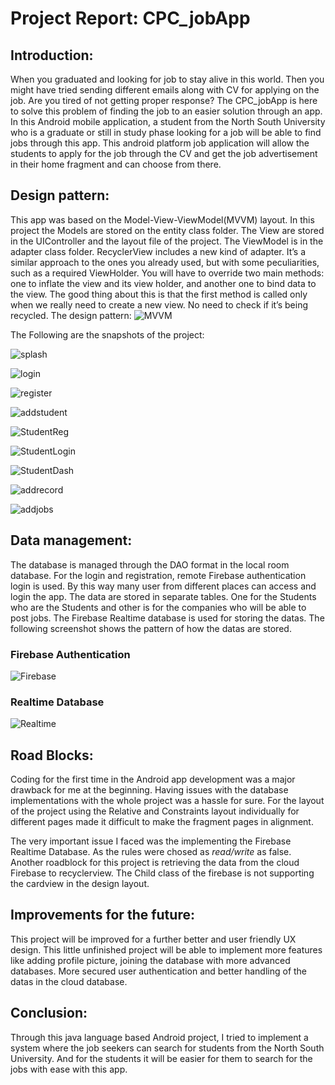 # Project Report: CPC_jobApp

## Introduction:

When you graduated and looking for job to stay alive in this world. Then you might have tried sending different emails along with CV for applying on the job. Are you tired of not getting proper response? The CPC_jobApp is here to solve this problem of finding the job to an easier solution through an app. In this Android mobile application, a student from the North South University who is a graduate or still in study phase looking for a job will be able to find jobs through this app. This android platform job application will allow the students to apply for the job through the CV and get the job advertisement in their home fragment and can choose from there. 


## Design pattern:
This app was based on the Model-View-ViewModel(MVVM) layout. 
In this project the Models are stored on the entity class folder. The View are stored in the UIController and the layout file of the project. The ViewModel is in the adapter class folder. RecyclerView includes a new kind of adapter. It’s a similar approach to the ones you already used, but with some peculiarities, such as a required ViewHolder. You will have to override two main methods: one to inflate the view and its view holder, and another one to bind data to the view. The good thing about this is that the first method is called only when we really need to create a new view. No need to check if it’s being recycled.
The design pattern:
![MVVM](https://github.com/NSU-SP21-CSE486-1/1431000-SP21-CSE486-S01/blob/5e1deaaa68711a5ae157b990e0b00d3564dc5910/Project/MVVM.JPG)


The Following are the snapshots of the project:

![splash](https://github.com/NSU-SP21-CSE486-1/1431000-SP21-CSE486-S01/blob/5e1deaaa68711a5ae157b990e0b00d3564dc5910/Project/Screenshot_1623063996.png)

![login](https://github.com/NSU-SP21-CSE486-1/1431000-SP21-CSE486-S01/blob/5e1deaaa68711a5ae157b990e0b00d3564dc5910/Project/Screenshot_1623064015.png)

![register](https://github.com/NSU-SP21-CSE486-1/1431000-SP21-CSE486-S01/blob/5e1deaaa68711a5ae157b990e0b00d3564dc5910/Project/Screenshot_1623064030.png)

![addstudent](https://github.com/NSU-SP21-CSE486-1/1431000-SP21-CSE486-S01/blob/5e1deaaa68711a5ae157b990e0b00d3564dc5910/Project/Screenshot_1623064043.png)

![StudentReg](https://github.com/NSU-SP21-CSE486-1/1431000-SP21-CSE486-S01/blob/5e1deaaa68711a5ae157b990e0b00d3564dc5910/Project/Screenshot_1623064053.png)

![StudentLogin](https://github.com/NSU-SP21-CSE486-1/1431000-SP21-CSE486-S01/blob/5e1deaaa68711a5ae157b990e0b00d3564dc5910/Project/Screenshot_1623064080.png)

![StudentDash](https://github.com/NSU-SP21-CSE486-1/1431000-SP21-CSE486-S01/blob/5e1deaaa68711a5ae157b990e0b00d3564dc5910/Project/Screenshot_1623064093.png)

![addrecord](https://github.com/NSU-SP21-CSE486-1/1431000-SP21-CSE486-S01/blob/5e1deaaa68711a5ae157b990e0b00d3564dc5910/Project/Screenshot_1623064109.png)

![addjobs](https://github.com/NSU-SP21-CSE486-1/1431000-SP21-CSE486-S01/blob/5e1deaaa68711a5ae157b990e0b00d3564dc5910/Project/Screenshot_1623064166.png)

## Data management:
The database is managed through the DAO format in the local room database. For the login and registration, remote Firebase authentication login is used. By this way many user from different places can access and login the app.
The data are stored in separate tables. One for the Students who are the Students and other is for the companies who will be able to post jobs.
The Firebase Realtime database is used for storing the datas.
The following screenshot shows the pattern of how the datas are stored.
### Firebase Authentication
![Firebase](https://github.com/NSU-SP21-CSE486-1/1431000-SP21-CSE486-S01/blob/5e1deaaa68711a5ae157b990e0b00d3564dc5910/Project/FirebaseUsers.JPG)
### Realtime Database
![Realtime](https://github.com/NSU-SP21-CSE486-1/1431000-SP21-CSE486-S01/blob/5e1deaaa68711a5ae157b990e0b00d3564dc5910/Project/RealtimeDB.JPG)


## Road Blocks:
Coding for the first time in the Android app development was a major drawback for me at the beginning. Having issues with the database implementations with the whole project was a hassle for sure. For the layout of the project using the Relative and Constraints layout individually for different pages made it difficult to make the fragment pages in alignment.

The very important issue I faced was the implementing the Firebase Realtime Database. As the rules were chosed as _read/write_ as false. Another roadblock for this project is retrieving the data from the cloud Firebase to recyclerview. 
The Child class of the firebase is not supporting the cardview in the design layout.

## Improvements for the future:
This project will be improved for a further better and user friendly UX design. This little unfinished project will be able to implement more features like adding profile picture, joining the database with more advanced databases. More secured user authentication and better handling of the datas in the cloud database.

## Conclusion:
Through this java language based Android project, I tried to implement a system where the job seekers can search for students from the North South University. And for the students it will be easier for them to search for the jobs with ease with this app.

 
